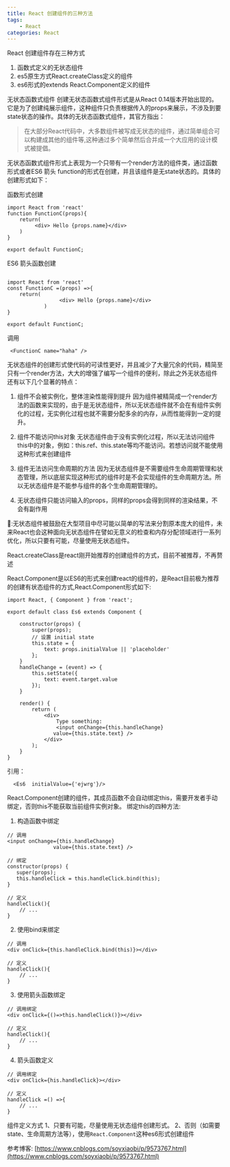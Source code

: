 ```yaml
---
title: React 创建组件的三种方法
tags:
    - React
categories: React
---
```


React 创建组件存在三种方式
1. 函数式定义的无状态组件
2. es5原生方式React.createClass定义的组件
3. es6形式的extends React.Component定义的组件

<!-- more -->

无状态函数式组件
创建无状态函数式组件形式是从React 0.14版本开始出现的。它是为了创建纯展示组件，这种组件只负责根据传入的props来展示，不涉及到要state状态的操作。具体的无状态函数式组件，其官方指出：

> 在大部分React代码中，大多数组件被写成无状态的组件，通过简单组合可以构建成其他的组件等,这种通过多个简单然后合并成一个大应用的设计模式被提倡。

无状态函数式组件形式上表现为一个只带有一个render方法的组件类，通过函数形式或者ES6 箭头 function的形式在创建，并且该组件是无state状态的。具体的创建形式如下：

函数形式创建
```
import React from 'react'
function FunctionC(props){
    return(
         <div> Hello {props.name}</div>
    )
}

export default FunctionC;
```
ES6 箭头函数创建

```

import React from 'react'
const FunctionC =(props) =>{
    return(
                 <div> Hello {props.name}</div>
            )
}

export default FunctionC;
```

调用
```
 <FunctionC name="haha" />
```

无状态组件的创建形式使代码的可读性更好，并且减少了大量冗余的代码，精简至只有一个render方法，大大的增强了编写一个组件的便利，除此之外无状态组件还有以下几个显著的特点：

1. 组件不会被实例化，整体渲染性能得到提升
   因为组件被精简成一个render方法的函数来实现的，由于是无状态组件，所以无状态组件就不会在有组件实例化的过程，无实例化过程也就不需要分配多余的内存，从而性能得到一定的提升。

2. 组件不能访问this对象
   无状态组件由于没有实例化过程，所以无法访问组件this中的对象，例如：this.ref、this.state等均不能访问。若想访问就不能使用这种形式来创建组件

3. 组件无法访问生命周期的方法
   因为无状态组件是不需要组件生命周期管理和状态管理，所以底层实现这种形式的组件时是不会实现组件的生命周期方法。所以无状态组件是不能参与组件的各个生命周期管理的。

4. 无状态组件只能访问输入的props，同样的props会得到同样的渲染结果，不会有副作用

🐅:无状态组件被鼓励在大型项目中尽可能以简单的写法来分割原本庞大的组件，未来React也会这种面向无状态组件在譬如无意义的检查和内存分配领域进行一系列优化，所以只要有可能，尽量使用无状态组件。

React.createClass是react刚开始推荐的创建组件的方式，目前不被推荐，不再赘述

React.Component是以ES6的形式来创建react的组件的，是React目前极为推荐的创建有状态组件的方式,React.Component形式如下:
```
import React, { Component } from 'react';

export default class Es6 extends Component {

    constructor(props) {
        super(props);
        // 设置 initial state
        this.state = {
            text: props.initialValue || 'placeholder'
        };
    }
    handleChange = (event) => {
        this.setState({
            text: event.target.value
        });
    }

    render() {
        return (
            <div>
                Type something:
                <input onChange={this.handleChange}
               value={this.state.text} />
            </div>
        );
    }
}

```

引用：
```
  <Es6  initialValue={'ejwrg'}/>
```

React.Component创建的组件，其成员函数不会自动绑定this，需要开发者手动绑定，否则this不能获取当前组件实例对象。
绑定this的四种方法:
1. 构造函数中绑定
```
// 调用
<input onChange={this.handleChange}
               value={this.state.text} />

// 绑定
constructor(props) {
   super(props);
   this.handleClick = this.handleClick.bind(this); 
}

// 定义
handleClick(){
    // ...
}
```

2. 使用bind来绑定
```
// 调用
<div onClick={this.handleClick.bind(this)}></div> 

// 定义
handleClick(){
    // ...
}
```

3. 使用箭头函数绑定
```
// 调用绑定
<div onClick={()=>this.handleClick()}></div> 

// 定义
handleClick(){
    // ...
}
```

4. 箭头函数定义

```
// 调用绑定
<div onClick={his.handleClick}></div> 

// 定义
handleClick =() =>{
    // ...
}
```

组件定义方式
1、只要有可能，尽量使用无状态组件创建形式。
2、否则（如需要state、生命周期方法等），使用`React.Component`这种es6形式创建组件

参考博客:
[https://www.cnblogs.com/soyxiaobi/p/9573767.html](https://www.cnblogs.com/soyxiaobi/p/9573767.html)
